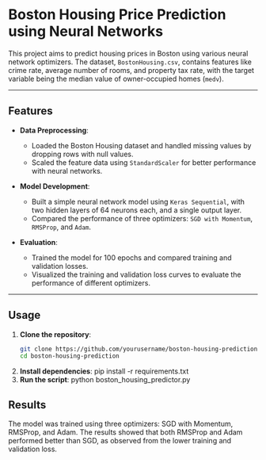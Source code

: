 # Boston Housing Price Prediction using Neural Networks

This project aims to predict housing prices in Boston using various neural network optimizers. The dataset, `BostonHousing.csv`, contains features like crime rate, average number of rooms, and property tax rate, with the target variable being the median value of owner-occupied homes (`medv`).

---

## Features
- **Data Preprocessing**:
  - Loaded the Boston Housing dataset and handled missing values by dropping rows with null values.
  - Scaled the feature data using `StandardScaler` for better performance with neural networks.

- **Model Development**:
  - Built a simple neural network model using `Keras Sequential`, with two hidden layers of 64 neurons each, and a single output layer.
  - Compared the performance of three optimizers: `SGD with Momentum`, `RMSProp`, and `Adam`.

- **Evaluation**:
  - Trained the model for 100 epochs and compared training and validation losses.
  - Visualized the training and validation loss curves to evaluate the performance of different optimizers.

---

## Usage
1. **Clone the repository**:
   ```bash
   git clone https://github.com/yourusername/boston-housing-prediction.git
   cd boston-housing-prediction
2. **Install dependencies**:
   pip install -r requirements.txt
3. **Run the script**:
   python boston_housing_predictor.py
## Results
The model was trained using three optimizers: SGD with Momentum, RMSProp, and Adam.
The results showed that both RMSProp and Adam performed better than SGD, as observed from the lower training and validation loss.
